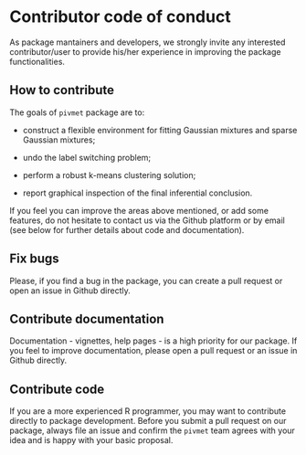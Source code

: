 # Contributor code of conduct


As package mantainers and developers, we strongly invite any interested contributor/user to
provide his/her experience in improving the package functionalities.  

## How to contribute

The goals of `pivmet` package are to:

- construct a flexible environment for fitting Gaussian mixtures and sparse Gaussian mixtures;

- undo the label switching problem;

- perform a robust k-means clustering solution;

- report graphical inspection of the final inferential conclusion.

If you feel you can improve the areas above mentioned, or add some features, do not hesitate
to contact us via the Github platform or by email (see below for further details about code and documentation).

## Fix bugs

Please, if you find a bug in the package, you can create a pull request or open an issue 
in Github directly. 

## Contribute documentation

Documentation - vignettes, help pages - is a high priority for our package. If you feel to improve 
documentation, please open a pull request or an issue in Github directly.

## Contribute code

If you are a more experienced R programmer, you may want to contribute directly to package development. Before you submit a pull request on our package, always file an issue and confirm the `pivmet` team agrees with your idea and is happy with your basic proposal.




